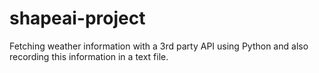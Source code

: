 # shapeai-project
Fetching weather information with a 3rd party API using Python and also recording this information in a text file.

